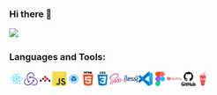 ### Hi there 👋

![](https://komarev.com/ghpvc/?username=doodle-sack-fd)

### Languages and Tools:

<img align="left" alt="React" width="26px" 
src="https://raw.githubusercontent.com/github/explore/main/topics/react/react.png" />
<img align="left" alt="Redux" width="26px" 
src="https://raw.githubusercontent.com/github/explore/main/topics/redux/redux.png" />
<img align="left" alt="react-router" width="26px" 
src="https://raw.githubusercontent.com/github/explore/main/topics/react-router/react-router.png" />
<img align="left" alt="JavaScript" width="26px" src="https://raw.githubusercontent.com/github/explore/80688e429a7d4ef2fca1e82350fe8e3517d3494d/topics/javascript/javascript.png" />
<img align="left" alt="webpack" width="26px" 
src="https://raw.githubusercontent.com/github/explore/main/topics/webpack/webpack.png" />
<img align="left" alt="HTML5" width="26px" src="https://raw.githubusercontent.com/github/explore/80688e429a7d4ef2fca1e82350fe8e3517d3494d/topics/html/html.png" />
<img align="left" alt="CSS3" width="26px" src="https://raw.githubusercontent.com/github/explore/80688e429a7d4ef2fca1e82350fe8e3517d3494d/topics/css/css.png" />
<img align="left" alt="Sass" width="26px" src="https://raw.githubusercontent.com/github/explore/80688e429a7d4ef2fca1e82350fe8e3517d3494d/topics/sass/sass.png" />
<img align="left" alt="less" width="26px" src="https://github.com/devicons/devicon/blob/master/icons/less/less-plain-wordmark.svg" />
<img align="left" alt="Visual Studio Code" width="26px" src="https://raw.githubusercontent.com/github/explore/80688e429a7d4ef2fca1e82350fe8e3517d3494d/topics/visual-studio-code/visual-studio-code.png" />
<img align="left" alt="less" width="26px" src="https://github.com/devicons/devicon/blob/master/icons/figma/figma-original.svg" />
<img align="left" alt="less" width="26px" src="https://github.com/devicons/devicon/blob/master/icons/filezilla/filezilla-plain-wordmark.svg" />
<img align="left" alt="less" width="26px" src="https://github.com/devicons/devicon/blob/master/icons/github/github-original-wordmark.svg" />
<img align="left" alt="less" width="26px" src="https://github.com/devicons/devicon/blob/master/icons/gulp/gulp-plain.svg" />


